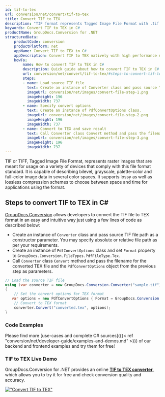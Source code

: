 ```yaml
---
id: tif-to-tex
url: conversion/net/convert/tif-to-tex
title: Convert TIF to TEX
description: "TIF format represents Tagged Image File Format with .tif extension. Learn how to convert TIF to TEX file programmatically in C# language using GroupDocs.Conversion for .NET library."
keywords: Convert TIF to TEX in C#
productName: GroupDocs.Conversion for .NET
structuredData:
    productCode: conversion
    productPlatform: net
    appName: Convert TIF to TEX in C#
    appDescription: Convert TIF to TEX natively with high performance using C# language and server side GroupDocs.Conversion for .NET APIs, without the use of any software like Microsoft or Open Office.
    howTo:
        name: How to convert TIF to TEX in C# 
        description: Quick guide about how to convert TIF to TEX in C# with high performance and accuracy.
        url: conversion/net/convert/tif-to-tex/#steps-to-convert-tif-to-tex-in-c
        steps:
        - name: Load source TIF file 
          text: Create an instance of Converter class and pass source TIF file path as a constructor parameter. You may specify absolute or relative file path as per your requirements. 
          imageUrl: conversion/net/images/convert-file-step-1.png
          imageHeight: 196
          imageWidth: 737
        - name: Specify convert options 
          text: Create an instance of PdfConvertOptions class.
          imageUrl: conversion/net/images/convert-file-step-2.png
          imageHeight: 196
          imageWidth: 737
        - name: Convert to TEX and save result 
          text: Call Converter class Convert method and pass the filename for the converted HTML file and the PdfConvertOptions object from the previous step as parameters.
          imageUrl: conversion/net/images/convert-file-step-3.png
          imageHeight: 196
          imageWidth: 737
---
```


TIF or TIFF, Tagged Image File Format, represents raster images that are meant for usage on a variety of devices that comply with this file format standard. It is capable of describing bilevel, grayscale, palette-color and full-color image data in several color spaces. It supports lossy as well as lossless compression schemes to choose between space and time for applications using the format.

## Steps to convert TIF to TEX in C#

[GroupDocs.Conversion](https://products.groupdocs.com/conversion/net) allows developers to convert the TIF file to TEX format in an easy and intuitive way just using a few lines of code as described below:

* Create an instance of `Converter` class and pass source TIF file path as a constructor parameter. You may specify absolute or relative file path as per your requirements. 
* Create an instance of `PdfConvertOptions` class and set `Format` property to `GroupDocs.Conversion.FileTypes.PdfFileType.Tex`.
* Call `Converter` class `Convert` method and pass the filename for the converted TEX file and the `PdfConvertOptions` object from the previous step as parameters.

```csharp
// Load the source TIF file
using (var converter = new GroupDocs.Conversion.Converter("sample.tif"))
{
    // Set the convert options for TEX format
   var options = new PdfConvertOptions { Format = GroupDocs.Conversion.FileTypes.PdfFileType.Tex };
    // Convert to TEX format
    converter.Convert("converted.tex", options);
}
```

### Code Examples

Please find more [use-cases and complete C# sources]({{< ref "conversion/net/developer-guide/examples-and-demos.md" >}}) of our backend and frontend examples and try them for free!

### TIF to TEX Live Demo

GroupDocs.Conversion for .NET provides an online [**TIF to TEX converter**](https://products.groupdocs.app/conversion/tif-to-tex), which allows you to try it for free and check conversion quality and accuracy.

[!["Convert TIF to TEX"](conversion/net/images/convert-to-tex/convert-tif-to-tex.png)](https://products.groupdocs.app/conversion/tif-to-tex)